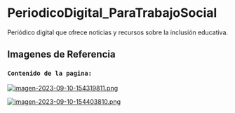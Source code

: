 # PeriodicoDigital_ParaTrabajoSocial
Periódico digital que ofrece noticias y recursos sobre la inclusión educativa.

## Imagenes de Referencia

### `Contenido de la pagina:`

[![imagen-2023-09-10-154319811.png](https://i.postimg.cc/cLZX46VD/imagen-2023-09-10-154319811.png)](https://postimg.cc/fJ2x8WWX)

[![imagen-2023-09-10-154403810.png](https://i.postimg.cc/gjF3STpM/imagen-2023-09-10-154403810.png)](https://postimg.cc/8J4FswjW)
